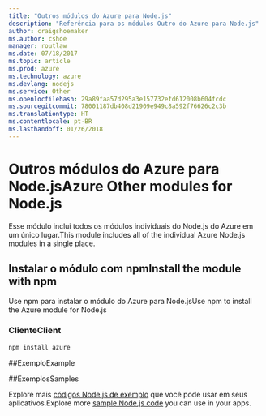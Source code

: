 ```yaml
---
title: "Outros módulos do Azure para Node.js"
description: "Referência para os módulos Outro do Azure para Node.js"
author: craigshoemaker
ms.author: cshoe
manager: routlaw
ms.date: 07/18/2017
ms.topic: article
ms.prod: azure
ms.technology: azure
ms.devlang: nodejs
ms.service: Other
ms.openlocfilehash: 29a89faa57d295a3e157732efd612008b604fcdc
ms.sourcegitcommit: 78001187db408d21909e949c8a592f76626c2c3b
ms.translationtype: HT
ms.contentlocale: pt-BR
ms.lasthandoff: 01/26/2018
---
```

# <a name="azure-other-modules-for-nodejs"></a><span data-ttu-id="8768d-103">Outros módulos do Azure para Node.js</span><span class="sxs-lookup"><span data-stu-id="8768d-103">Azure Other modules for Node.js</span></span>

<span data-ttu-id="8768d-104">Esse módulo inclui todos os módulos individuais do Node.js do Azure em um único lugar.</span><span class="sxs-lookup"><span data-stu-id="8768d-104">This module includes all of the individual Azure Node.js modules in a single place.</span></span>

## <a name="install-the-module-with-npm"></a><span data-ttu-id="8768d-105">Instalar o módulo com npm</span><span class="sxs-lookup"><span data-stu-id="8768d-105">Install the module with npm</span></span>

<span data-ttu-id="8768d-106">Use npm para instalar o módulo do Azure para Node.js</span><span class="sxs-lookup"><span data-stu-id="8768d-106">Use npm to install the Azure module for Node.js</span></span>

### <a name="client"></a><span data-ttu-id="8768d-107">Cliente</span><span class="sxs-lookup"><span data-stu-id="8768d-107">Client</span></span>

```bash
npm install azure
```

##<a name="example"></a><span data-ttu-id="8768d-108">Exemplo</span><span class="sxs-lookup"><span data-stu-id="8768d-108">Example</span></span>

##<a name="samples"></a><span data-ttu-id="8768d-109">Exemplos</span><span class="sxs-lookup"><span data-stu-id="8768d-109">Samples</span></span>

<span data-ttu-id="8768d-110">Explore mais [códigos Node.js de exemplo](https://azure.microsoft.com/resources/samples/?platform=nodejs) que você pode usar em seus aplicativos.</span><span class="sxs-lookup"><span data-stu-id="8768d-110">Explore more [sample Node.js code](https://azure.microsoft.com/resources/samples/?platform=nodejs) you can use in your apps.</span></span>